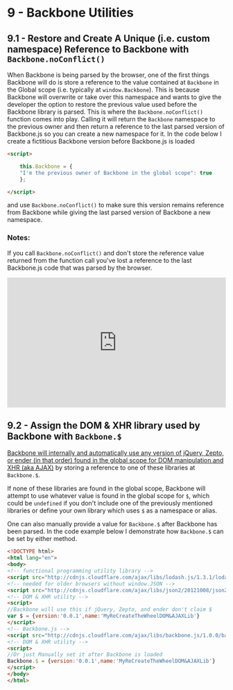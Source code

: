 # 9 - Backbone Utilities

## 9.1 - Restore and Create A Unique (i.e. custom namespace) Reference to Backbone with `Backbone.noConflict()`

When Backbone is being parsed by the browser, one of the first things Backbone will do is store a reference to the value contained at `Backbone` in the Global scope (i.e. typically at `window.Backbone`). This is because Backbone will overwrite or take over this namespace and wants to give the developer the option to restore the previous value used before the Backbone library is parsed. This is where the `Backbone.noConflict()` function comes into play. Calling it will return the `Backbone` namespace to the previous owner and then return a reference to the last parsed version of Backbone.js so you can create a new namespace for it. In the code below I create a fictitious Backbone version before Backbone.js is loaded

```html
<script>

    this.Backbone = {
    "I'm the previous owner of Backbone in the global scope": true
    };

</script>
```

and use `Backbone.noConflict()` to make sure this version remains reference from Backbone while giving the last parsed version of Backbone a new namespace.

### Notes:

If you call `Backbone.noConflict()` and don't store the reference value returned from the function call you've lost a reference to the last Backbone.js code that was parsed by the browser.

<iframe width="100%" height="300" src="http://jsfiddle.net/codylindley/zLEUu/embedded/" allowfullscreen="allowfullscreen" frameborder="0"></iframe>

## 9.2 - Assign the DOM & XHR library used by Backbone with `Backbone.$`

[Backbone will internally and automatically use any version of jQuery, Zepto, or ender (in that order) found in the global scope for DOM manipulation and XHR (aka AJAX)](http://backbonejs.org/docs/backbone.html#section-9) by storing a reference to one of these libraries at `Backbone.$`.

If none of these libraries are found in the global scope, Backbone will attempt to use whatever value is found in the global scope for `$`, which could be `undefined` if you don't include one of the previously mentioned libraries or define your own library which uses `$` as a namespace or alias.

One can also manually provide a value for `Backbone.$` after Backbone has been parsed. In the code example below I demonstrate how `Backbone.$` can be set by either method.

```html
<!DOCTYPE html>
<html lang="en">
<body>
<!-- functional programming utility library -->
<script src="http://cdnjs.cloudflare.com/ajax/libs/lodash.js/1.3.1/lodash.underscore.js"></script>
<!-- needed for older browsers without window.JSON -->
<script src="http://cdnjs.cloudflare.com/ajax/libs/json2/20121008/json2.js"></script>
<!-- DOM & XHR utility -->
<script>
//Backbone will use this if jQuery, Zepto, and ender don't claim $
var $ = {version:'0.0.1',name:'MyReCreateTheWheelDOM&AJAXLib'}
</script>
<!-- Backbone.js -->
<script src="http://cdnjs.cloudflare.com/ajax/libs/backbone.js/1.0.0/backbone-min.js"></script>
<!-- DOM & XHR utility -->
<script>
//Or just Manually set it after Backbone is loaded
Backbone.$ = {version:'0.0.1',name:'MyReCreateTheWheelDOM&AJAXLib'}
</script>
</body>
</html>
```